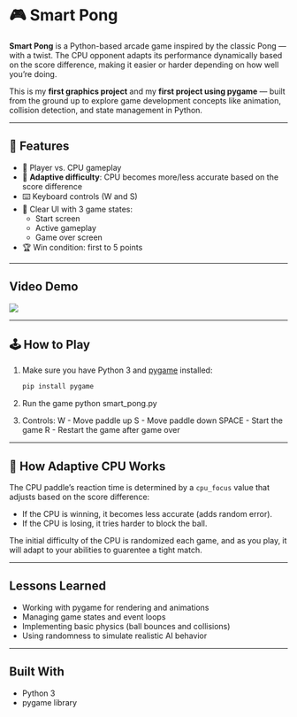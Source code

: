 # 🎮 Smart Pong

**Smart Pong** is a Python-based arcade game inspired by the classic Pong — with a twist. The CPU opponent adapts its performance dynamically based on the score difference, making it easier or harder depending on how well you’re doing.

This is my **first graphics project** and my **first project using pygame** — built from the ground up to explore game development concepts like animation, collision detection, and state management in Python.

---

## 🚀 Features

- 🎯 Player vs. CPU gameplay
- 🧠 **Adaptive difficulty**: CPU becomes more/less accurate based on the score difference
- ⌨️ Keyboard controls (W and S)
- 🎨 Clear UI with 3 game states:
  - Start screen
  - Active gameplay
  - Game over screen
- 🏆 Win condition: first to 5 points

---

## Video Demo
<div>
    <a href="https://www.loom.com/share/688100828451471fa82888850423cb67">
    </a>
    <a href="https://www.loom.com/share/688100828451471fa82888850423cb67">
      <img style="max-width:300px;" src="https://cdn.loom.com/sessions/thumbnails/688100828451471fa82888850423cb67-5cbdcb5f8664e248-full-play.gif">
    </a>
  </div>

---

## 🕹️ How to Play

1. Make sure you have Python 3 and [pygame](https://www.pygame.org/) installed:
   ```bash
   pip install pygame

2. Run the game
python smart_pong.py

3. Controls:
    W      - Move paddle up
    S      - Move paddle down
    SPACE  - Start the game
    R      - Restart the game after game over

---

## 🧠 How Adaptive CPU Works
The CPU paddle’s reaction time is determined by a `cpu_focus` value that adjusts based on the score difference:

- If the CPU is winning, it becomes less accurate (adds random error).
- If the CPU is losing, it tries harder to block the ball.

The initial difficulty of the CPU is randomized each game, and as you play, it will adapt to your abilities to guarentee a tight match.

---

## Lessons Learned
- Working with pygame for rendering and animations
- Managing game states and event loops
- Implementing basic physics (ball bounces and collisions)
- Using randomness to simulate realistic AI behavior

---

## Built With
- Python 3
- pygame library

